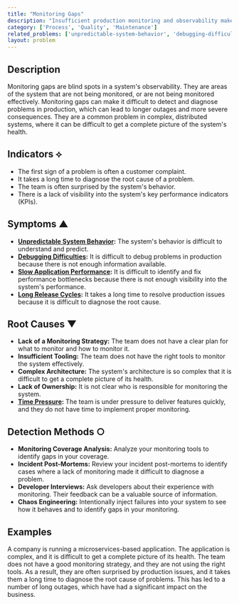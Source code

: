```yaml
---
title: "Monitoring Gaps"
description: "Insufficient production monitoring and observability make it difficult to detect and diagnose issues in a timely manner, leading to longer outages and more severe consequences."
category: ['Process', 'Quality', 'Maintenance']
related_problems: ['unpredictable-system-behavior', 'debugging-difficulties', 'slow-application-performance']
layout: problem
---
```


## Description
Monitoring gaps are blind spots in a system's observability. They are areas of the system that are not being monitored, or are not being monitored effectively. Monitoring gaps can make it difficult to detect and diagnose problems in production, which can lead to longer outages and more severe consequences. They are a common problem in complex, distributed systems, where it can be difficult to get a complete picture of the system's health.

## Indicators ⟡
- The first sign of a problem is often a customer complaint.
- It takes a long time to diagnose the root cause of a problem.
- The team is often surprised by the system's behavior.
- There is a lack of visibility into the system's key performance indicators (KPIs).

## Symptoms ▲
- **[Unpredictable System Behavior](unpredictable-system-behavior.md):** The system's behavior is difficult to understand and predict.
- **[Debugging Difficulties](debugging-difficulties.md):** It is difficult to debug problems in production because there is not enough information available.
- **[Slow Application Performance](slow-application-performance.md):** It is difficult to identify and fix performance bottlenecks because there is not enough visibility into the system's performance.
- **[Long Release Cycles](long-release-cycles.md):** It takes a long time to resolve production issues because it is difficult to diagnose the root cause.

## Root Causes ▼
- **Lack of a Monitoring Strategy:** The team does not have a clear plan for what to monitor and how to monitor it.
- **Insufficient Tooling:** The team does not have the right tools to monitor the system effectively.
- **Complex Architecture:** The system's architecture is so complex that it is difficult to get a complete picture of its health.
- **Lack of Ownership:** It is not clear who is responsible for monitoring the system.
- **[Time Pressure](time-pressure.md):** The team is under pressure to deliver features quickly, and they do not have time to implement proper monitoring.

## Detection Methods ○
- **Monitoring Coverage Analysis:** Analyze your monitoring tools to identify gaps in your coverage.
- **Incident Post-Mortems:** Review your incident post-mortems to identify cases where a lack of monitoring made it difficult to diagnose a problem.
- **Developer Interviews:** Ask developers about their experience with monitoring. Their feedback can be a valuable source of information.
- **Chaos Engineering:** Intentionally inject failures into your system to see how it behaves and to identify gaps in your monitoring.

## Examples
A company is running a microservices-based application. The application is complex, and it is difficult to get a complete picture of its health. The team does not have a good monitoring strategy, and they are not using the right tools. As a result, they are often surprised by production issues, and it takes them a long time to diagnose the root cause of problems. This has led to a number of long outages, which have had a significant impact on the business.
